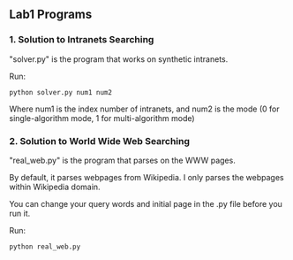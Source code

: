 ## Lab1 Programs
### 1. Solution to Intranets Searching

"solver.py" is the program that works on synthetic intranets.

Run:

```
python solver.py num1 num2
```

Where num1 is the index number of intranets, and num2 is the mode (0 for single-algorithm mode, 1 for multi-algorithm mode)

### 2. Solution to World Wide Web Searching

"real_web.py" is the program that parses on the WWW pages.

By default, it parses webpages from Wikipedia. I only parses the webpages within Wikipedia domain.

You can change your query words and initial page in the .py file before you run it.

Run:
```
python real_web.py
```
